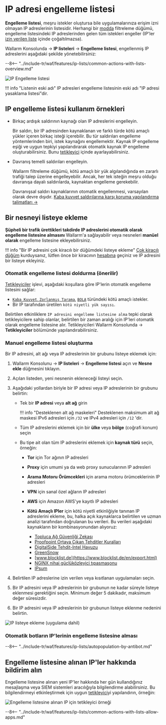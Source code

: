 # IP adresi engelleme listesi

**Engelleme listesi**, meşru istekler oluştursa bile uygulamalarınıza erişim izni olmayan IP adreslerinin listesidir. Herhangi bir [modda](../../admin-en/configure-wallarm-mode.md) filtreleme düğümü, engelleme listesindeki IP adreslerinden gelen tüm istekleri engeller (IP'ler [izin verilen liste](allowlist.md) içinde çoğaltılmazsa).

Wallarm Konsolunda → **IP listeleri** → **Engelleme listesi**, engellenmiş IP adreslerini aşağıdaki şekilde yönetebilirsiniz:

--8<-- "../include-tr/waf/features/ip-lists/common-actions-with-lists-overview.md"

![IP Engelleme listesi](../../images/user-guides/ip-lists/denylist-apps.png)

!!! info "Listenin eski adı"
    IP adresleri engelleme listesinin eski adı "IP adresi yasaklama listesi"dir.

## IP engelleme listesi kullanım örnekleri

* Birkaç ardışık saldırının kaynağı olan IP adreslerini engelleyin.

    Bir saldırı, bir IP adresinden kaynaklanan ve farklı türde kötü amaçlı yükler içeren birkaç isteği içerebilir. Bu tür saldırıları engelleme yöntemlerinden biri, istek kaynağını engellemektir. Kaynak IP engelleme eşiği ve uygun tepkiyi yapılandırarak otomatik kaynak IP engelleme oluşturabilirsiniz. Bunu [tetikleyici](../triggers/trigger-examples.md#denylist-ip-if-4-or-more-malicious-payloads-are-detected-in-1-hour) içinde ayarlayabilirsiniz.
* Davranış temelli saldırıları engelleyin.

    Wallarm filtreleme düğümü, kötü amaçlı bir yük algılandığında en zararlı trafiği talep üzerine engelleyebilir. Ancak, her tek isteğin meşru olduğu davranışa dayalı saldırılarda, kaynaktan engelleme gerekebilir.

    Davranışsal saldırı kaynaklarının otomatik engellenmesi, varsayılan olarak devre dışıdır. [Kaba kuvvet saldırılarına karşı koruma yapılandırma talimatları →](../../admin-en/configuration-guides/protecting-against-bruteforce.md#configuration-steps)

## Bir nesneyi listeye ekleme

**Şüpheli bir trafik ürettikleri takdirde IP adreslerini otomatik olarak engelleme listesine almasını** Wallarm'a sağlayabilir veya nesneleri **manüel olarak** engelleme listesine ekleyebilirsiniz.

!!! info "Bir IP adresini çok kiracılı bir düğümdeki listeye ekleme"
    [Çok kiracılı düğüm](../../installation/multi-tenant/overview.md) kurduysanız, lütfen önce bir kiracının [hesabına](../../installation/multi-tenant/configure-accounts.md#tenant-account-structure) geçiniz ve IP adresini bir listeye ekleyiniz.

### Otomatik engelleme listesi doldurma (önerilir)

[Tetikleyiciler](../../user-guides/triggers/triggers.md) işlevi, aşağıdaki koşullara göre IP'lerin otomatik engelleme listesini sağlar:

* [`Kaba Kuvvet`, `Zorlanmış Tarama`](../../admin-en/configuration-guides/protecting-against-bruteforce.md), [`BOLA`](../../admin-en/configuration-guides/protecting-against-bola.md) türündeki kötü amaçlı istekler.
* Bir IP tarafından üretilen `kötü niyetli yük sayısı`.

Belirtilen etkinliklere `IP adresini engelleme listesine alma` tepki olarak tetikleyicilere sahip olanlar, belirtilen bir zaman aralığı için IP'leri otomatik olarak engelleme listesine alır. Tetikleyicileri Wallarm Konsolunda → **Tetikleyiciler** bölümünde yapılandırabilirsiniz.

### Manuel engelleme listesi oluşturma

Bir IP adresini, alt ağı veya IP adreslerinin bir grubunu listeye eklemek için:

1. Wallarm Konsolunu → **IP listeleri** → **Engelleme listesi** açın ve **Nesne ekle** düğmesini tıklayın.
2. Açılan listeden, yeni nesnenin ekleneceği listeyi seçin.
3. Aşağıdaki yollardan biriyle bir IP adresi veya IP adreslerinin bir grubunu belirtin:

    * Tek bir **IP adresi** veya **alt ağ** girin

        !!! info "Desteklenen alt ağ maskeleri"
            Desteklenen maksimum alt ağ maskesi IPv6 adresleri için `/32` ve IPv4 adresleri için `/12` 'dir.
    
    * Tüm IP adreslerini eklemek için bir **ülke** veya **bölge** (coğrafi konum) seçin
    * Bu tipe ait olan tüm IP adreslerini eklemek için **kaynak türü** seçin, örneğin:
        * **Tor** için Tor ağının IP adresleri
        * **Proxy** için umumi ya da web proxy sunucularının IP adresleri
        * **Arama Motoru Örümcekleri** için arama motoru örümceklerinin IP adresleri
        * **VPN** için sanal özel ağların IP adresleri
        * **AWS** için Amazon AWS'ye kayıtlı IP adresleri
        * **Kötü Amaçlı IPler** için kötü niyetli etkinliğiyle tanınan IP adreslerini ekleme, bu, halka açık kaynaklarca belirtilen ve uzman analizi tarafından doğrulanan bu verileri. Bu verileri aşağıdaki kaynakların bir kombinasyonundan alıyoruz:
        
            * [Topluca Ağ Güvenliği Zekası](http://cinsscore.com/list/ci-badguys.txt)
            * [Proofpoint Ortaya Çıkan Tehditler Kuralları](https://rules.emergingthreats.net/blockrules/compromised-ips.txt)
            * [DigitalSide Tehdit-Intel Havuzu](http://osint.digitalside.it/Threat-Intel/lists/latestips.txt)
            * [GreenSnow](https://blocklist.greensnow.co/greensnow.txt)
            * [www.blocklist.de](https://www.blocklist.de/en/export.html)
            * [NGINX nihai güçlüközleyici tıpasmaşonu](https://github.com/mitchellkrogza/nginx-ultimate-bad-bot-blocker/blob/master/_generator_lists/bad-ip-addresses.list)
            * [IPsum](https://github.com/stamparm/ipsum)

4. Belirtilen IP adreslerine izin verilen veya kısıtlanan uygulamaları seçin.
5. Bir IP adresini veya IP adreslerinin bir grubunun ne kadar süreyle listeye eklenmesi gerektiğini seçin. Minimum değer 5 dakikadır, maksimum değer süresizdir.
6. Bir IP adresini veya IP adreslerinin bir grubunun listeye eklenme nedenini belirtin.

![IP listeye ekleme (uygulama dahil)](../../images/user-guides/ip-lists/add-ip-to-list-app.png)

### Otomatik botların IP'lerinin engelleme listesine alması

--8<-- "../include-tr/waf/features/ip-lists/autopopulation-by-antibot.md"

## Engelleme listesine alınan IP'ler hakkında bildirim alın

Engelleme listesine alınan yeni IP'ler hakkında her gün kullandığınız mesajlaşma veya SIEM sistemleri aracılığıyla bilgilendirme alabilirsiniz. Bu bilgilendirmeyi etkinleştirmek için uygun [tetikleyici](../triggers/triggers.md)yi yapılandırın, örneğin:

![Engelleme listesine alınan IP için tetikleyici örneği](../../images/user-guides/triggers/trigger-example4.png)

--8<-- "../include-tr/waf/features/ip-lists/common-actions-with-lists-allow-apps.md"
